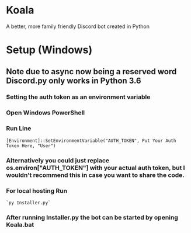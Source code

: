 # Koala
A better, more family friendly Discord bot created in Python

# Setup (Windows)
## Note due to async now being a reserved word Discord.py only works in Python 3.6
### Setting the auth token as an environment variable
### Open Windows PowerShell
### Run Line
`[Environment]::SetEnvironmentVariable("AUTH_TOKEN", Put Your Auth Token Here, "User")`
### Alternatively you could just replace os.environ["AUTH_TOKEN"] with your actual auth token, but I wouldn't recommend this in case you want to share the code.

### For local hosting Run
	`py Installer.py`
	
### After running Installer.py the bot can be started by opening Koala.bat
